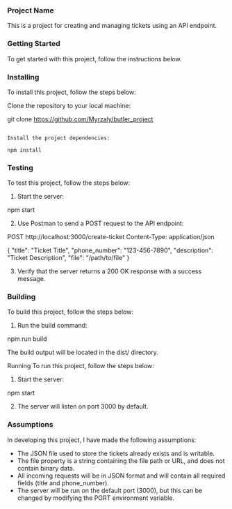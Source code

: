 ### Project Name
This is a project for creating and managing tickets using an API endpoint.

### Getting Started
To get started with this project, follow the instructions below.

### Installing
To install this project, follow the steps below:

Clone the repository to your local machine:

git clone https://github.com/Myrzaly/butler_project
```

Install the project dependencies:

npm install
```
### Testing
To test this project, follow the steps below:

1. Start the server:

npm start


2. Use Postman to send a POST request to the API endpoint:

POST http://localhost:3000/create-ticket
Content-Type: application/json

{
  "title": "Ticket Title",
  "phone_number": "123-456-7890",
  "description": "Ticket Description",
  "file": "/path/to/file"
}


3. Verify that the server returns a 200 OK response with a success message.

### Building
To build this project, follow the steps below:

1. Run the build command:

npm run build

The build output will be located in the dist/ directory.

Running
To run this project, follow the steps below:

1. Start the server:

npm start

2. The server will listen on port 3000 by default.

### Assumptions
In developing this project, I have made the following assumptions:

- The JSON file used to store the tickets already exists and is writable.
- The file property is a string containing the file path or URL, and does not contain binary data.
- All incoming requests will be in JSON format and will contain all required fields (title and phone_number).
- The server will be run on the default port (3000), but this can be changed by modifying the PORT environment variable.
